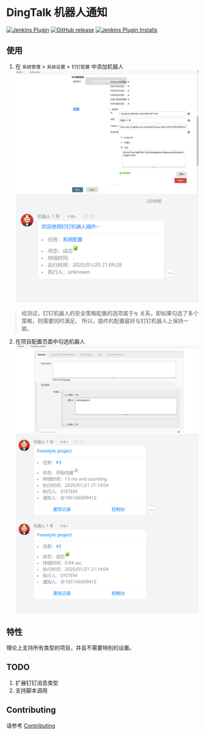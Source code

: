 # DingTalk 机器人通知

[![Jenkins Plugin](https://img.shields.io/jenkins/plugin/v/dingding-notifications.svg)](https://plugins.jenkins.io/dingding-notifications)
[![GitHub release](https://img.shields.io/github/release/jenkinsci/dingding-notifications-plugin.svg?label=release)](https://github.com/jenkinsci/dingding-notifications-plugin/releases/latest)
[![Jenkins Plugin Installs](https://img.shields.io/jenkins/plugin/i/dingding-notifications.svg?color=green)](https://plugins.jenkins.io/dingding-notifications)

## 使用

1. 在 `系统管理` > `系统设置` > `钉钉配置` 中添加机器人
![全局配置](doc/images/globalConfig.png)
![测试](doc/images/globalConfigTest.png)
> 经测试，钉钉机器人的安全策略配置的选项属于`与` 关系，即如果勾选了多个策略，则需要同时满足。
所以，插件的配置最好与钉钉机器人上保持一致。

2. 在项目配置页面中勾选机器人
![项目配置](doc/images/projectConfig.png)
![测试](doc/images/projectBuildTest.png)

## 特性
理论上支持所有类型的项目，并且不需要特别的设置。

## TODO
1. 扩展钉钉消息类型
2. 支持脚本调用

## Contributing
请参考 [Contributing](./CONTRIBUTING.md)
